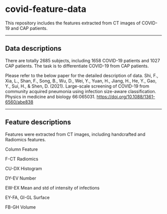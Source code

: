 # covid-feature-data
This repository includes the features extracted from CT images of COVID-19 and CAP patients.

----------------
Data descriptions
----------------
There are totally 2685 subjects, including 1658 COVID-19 patients and 1027 CAP patients. 
The task is to differentiate COVID-19 from CAP patients.

Please refer to the below paper for the detailed description of data. 
Shi, F., Xia, L., Shan, F., Song, B., Wu, D., Wei, Y., Yuan, H., Jiang, H., He, Y., Gao, Y., Sui, H., & Shen, D. (2021). Large-scale screening of COVID-19 from community acquired pneumonia using infection size-aware classification. Physics in medicine and biology 66:065031. https://doi.org/10.1088/1361-6560/abe838	

----------------
Feature descriptions	
----------------
Features were extracted from CT images, including handcrafted and Radiomics features.

Column	Feature

F-CT	        Radiomics

CU-DX	        Histogram

DY-EV	        Number

EW-EX	        Mean and std of intensity of infections

EY-FA, GI-GL	Surface

FB-GH	        Volume
	
	
	
	

